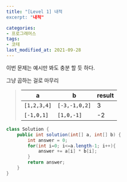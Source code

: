 ```yaml
---
title: "[Level 1] 내적
excerpt: "내적"

categories:
- 프로그래머스
tags:
- 코테
last_modified_at: 2021-09-28
---
```






이번 문제는 예시만 봐도 충분 할 듯 하다.

그냥 곱하는 걸로 마무리

>  | a           | b             | result |
>   | ----------- | ------------- | ------ |
>   | `[1,2,3,4]` | `[-3,-1,0,2]` | 3      |
>   | `[-1,0,1]`  | `[1,0,-1]`    | -2     |
>




```java
class Solution {
    public int solution(int[] a, int[] b) {
        int answer = 0;
        for(int i=0; i<=a.length-1; i++){
            answer += a[i] * b[i];
        }
        return answer;   
    }
}
```

